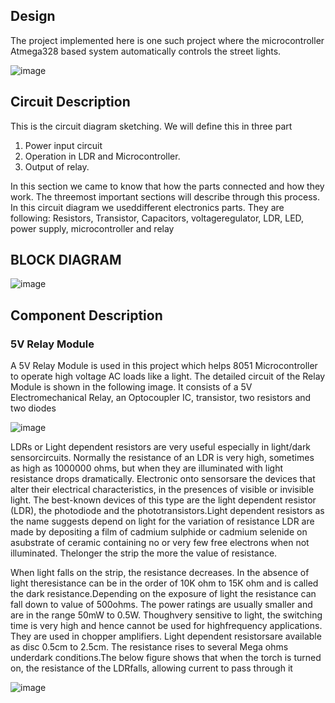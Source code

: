 ## Design

The project implemented here is one such project where the microcontroller Atmega328 based system automatically controls the street lights.

![image](https://user-images.githubusercontent.com/102902624/164917145-b5bcaa29-87a3-4008-8bc4-857203f32683.png)

## Circuit Description
This is the circuit diagram sketching. We will define this in three part
1) Power input circuit
2) Operation in LDR and Microcontroller.
3) Output of relay.


In this section we came to know that how the parts connected and how they work. The threemost important sections will describe through this process. In this circuit diagram we useddifferent electronics parts. They are following: Resistors, Transistor, Capacitors, voltageregulator, LDR, LED, power supply, microcontroller and relay

## BLOCK DIAGRAM

![image](https://user-images.githubusercontent.com/102902624/164917207-b5a94d2f-28dc-4d45-94a9-bdeb95d508d8.png)

## Component Description

### 5V Relay Module
A 5V Relay Module is used in this project which helps 8051 Microcontroller to operate high voltage AC loads like a light. The detailed circuit of the Relay Module is shown in the following image. It consists of a 5V Electromechanical Relay, an Optocoupler IC, transistor, two resistors and two diodes

![image](https://user-images.githubusercontent.com/102902624/164917475-8348cf80-f562-40d3-a912-96f9165c53a1.png)


LDRs or Light dependent resistors are very useful especially in light/dark sensorcircuits. Normally the resistance of an LDR is very high, sometimes as high as 1000000 ohms, but when they are illuminated with light resistance drops dramatically. Electronic onto sensorsare the devices that alter their electrical characteristics, in the presences of visible or invisible light. The best-known devices of this type are the light dependent resistor (LDR), the photodiode and the phototransistors.Light dependent resistors as the name suggests depend on light for the variation of resistance LDR are made by depositing a film of cadmium sulphide or cadmium selenide on asubstrate of ceramic containing no or very few free electrons when not illuminated. Thelonger the strip the more the value of resistance.

When light falls on the strip, the resistance decreases. In the absence of light theresistance can be in the order of 10K ohm to 15K ohm and is called the dark resistance.Depending on the exposure of light the resistance can fall down to value of 500ohms. The power ratings are 
usually smaller and are in the range 50mW to 0.5W. Thoughvery sensitive to light, the switching time is very high and hence cannot be used for highfrequency applications. They are used in chopper amplifiers. Light dependent resistorsare available as disc 0.5cm to 2.5cm. The resistance rises to several Mega ohms underdark conditions.The below figure shows that when the torch is turned on, the resistance of the LDRfalls, allowing current to pass through it 

![image](https://user-images.githubusercontent.com/102902624/164917665-b616f79e-0ca0-4391-a285-d0a78e5e3462.png)
